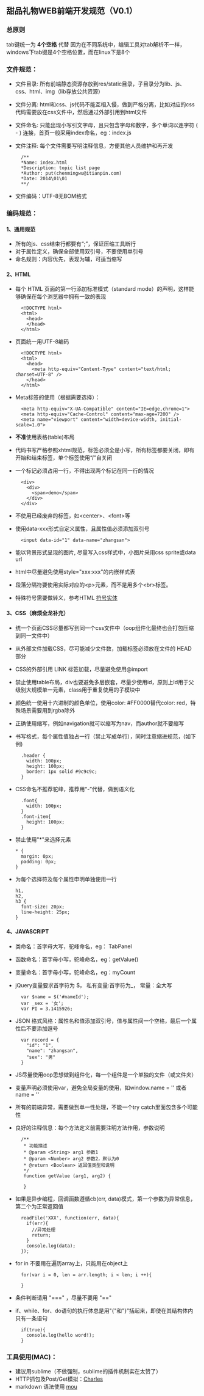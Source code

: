 ## 甜品礼物WEB前端开发规范（V0.1）

### 总原则

tab键统一为 <strong>4个空格</strong> 代替
  因为在不同系统中，编辑工具对tab解析不一样，windows下tab键是4个空格位置，而在linux下是8个

### 文件规范：
* 文件目录: 所有前端静态资源存放到res/static目录，子目录分为lib、js、css、html、img（lib存放公共资源）
* 文件分离: html和css、js代码不能互相入侵，做到严格分离，比如对应的css代码需要放在css文件中，然后通过外部引用到html文件
* 文件命名: 只能出现小写引文字母，且只包含字母和数字，多个单词以连字符 ( - ) 连接，首页一般采用index命名，eg：index.js
* 文件注释: 每个文件需要写明注释信息，方便其他人员维护和再开发
  
  ```
    /**
    *Name: index.html
    *Description: topic list page
    *Author: put(chenmingwu@itianpin.com)
    *Date: 2014\01\01
    **/
  ```
* 文件编码：UTF-8无BOM格式

### 编码规范：

#### 1、通用规范
* 所有的js、css结束行都要有“;”，保证压缩工具断行
* 对于属性定义，确保全部使用双引号，不要使用单引号
* 命名规则：内容优先，表现为辅，可适当缩写

#### 2、HTML
* 每个 HTML 页面的第一行添加标准模式（standard mode）的声明，这样能够确保在每个浏览器中拥有一致的表现

  ```
    <!DOCTYPE html>
    <html>
      <head>
      </head>
    </html>
  ```
* 页面统一用UTF-8编码
 
  ```
    <!DOCTYPE html>
    <html>
      <head>
        <meta http-equiv="Content-Type" content="text/html; charset=UTF-8" />
      </head>
    </html>
  ```
* Meta标签的使用（根据需要选择）：

  ```
    <meta http-equiv="X-UA-Compatible" content="IE=edge,chrome=1">
    <meta http-equiv="Cache-Control" content="max-age=7200" />
    <meta name="viewport" content="width=device-width, initial-scale=1.0">
  ```
* <strong>不准</strong>使用表格(table)布局
* 代码书写严格参照xhtml规范，标签必须全是小写，所有标签都要关闭，即有开始和结束标签，单个标签使用“/”自关闭
* 一个标记必须占用一行，不得出现两个标记在同一行的情况

  ```
    <div>
      <div>
        <span>demo</span>
      </div>
    </div>
  ```
* 不使用已经废弃的标签，如\<center>、\<font>等
* 使用data-xxx形式自定义属性，且属性值必须添加双引号

  ```
    <input data-id="1" data-name="zhangsan">
  ```
* 能以背景形式呈现的图片, 尽量写入css样式中，小图片采用css sprite或data url
* html中尽量避免使用style="xxx:xxx"的内嵌样式表
* 段落分隔符要使用实际对应的\<p>元素，而不是用多个\<br>标签。
* 特殊符号需要做转义，参考HTML [符号实体](http://www.w3school.com.cn/html/html_entities.asp)

#### 3、CSS（麻烦全龙补充）
* 统一个页面CSS尽量都写到同一个css文件中（oop组件化最终也会打包压缩到同一文件中）
* 从外部文件加载CSS，尽可能减少文件数，加载标签必须放在文件的 HEAD 部分
* CSS的外部引用 LINK 标签加载，尽量避免使用@import
* 禁止使用table布局，div也要避免多层嵌套，尽量少使用id，原则上Id用于父级别大规模单一元素，class用于重复使用的子模块中
* 颜色统一使用十六进制的颜色单位，使用color: #FF0000替代color: red，特殊场景需要用到rgba除外
* 正确使用缩写，例如navigation就可以缩写为nav，而author就不要缩写
* 书写格式，每个属性值独占一行（禁止写成单行），同时注意缩进规范，(如下例)

  ```
    .header {
      width: 100px;
      height: 100px;
      border: 1px solid #9c9c9c;
    }
  ```
* CSS命名不推荐驼峰，推荐用“-”代替，做到语义化

  ```
    .font{
      width: 100px;
    }
    .font-item{
      height: 100px;
    }
  ```
* 禁止使用"*"来选择元素

  ```
  * {
    margin: 0px;
    padding: 0px;
  }
  ```
* 为每个选择符及每个属性申明单独使用一行

  ```
  h1,
  h2,
  h3 {
    font-size: 20px;
    line-height: 25px;
  }
  ```

#### 4、JAVASCRIPT
* 类命名：首字母大写，驼峰命名，eg： TabPanel
* 函数命名：首字母小写，驼峰命名，eg：getValue()
* 变量命名：首字母小写，驼峰命名，eg：myCount
* jQuery变量要求首字符为 $， 私有变量:首字符为_， 常量：全大写

  ```
    var $name = $('#nameId');
    var _sex = '女';
    var PI = 3.1415926;
  ```
* JSON 格式风格：属性名和值添加双引号，值与属性间一个空格，最后一个属性后不要添加逗号

  ```
    var record = {
      "id": "1",
      "name": "zhangsan",
      "sex": "男"
    }
  ```
* JS尽量使用oop思想做到组件化，每一个组件是一个单独的文件（或文件夹）
* 变量声明必须使用var，避免全局变量的使用，如window.name = '' 或者 name = ''
* 所有的前端异常，需要做到单一性处理，不能一个try catch里面包含多个可能性
* 良好的注释信息：每个方法定义前需要注明方法作用，参数说明

  ```
    /**
     * 功能描述
     * @param <String> arg1 参数1
     * @param <Number> arg2 参数2，默认为0
     * @return <Boolean> 返回值类型和说明
     */
     function getValue (arg1, arg2) {

     }
  ```
* 如果是异步编程，回调函数遵循cb(err, data)模式，第一个参数为异常信息，第二个为正常返回值

  ```
    readFile('XXX', function(err, data){
      if(err){
        //异常处理
        return;
      }
      console.log(data);
    });
  ```
* for in 不要用在遍历array上，只能用在object上

  ```
    for(var i = 0, len = arr.length; i < len; i ++){

    }
  ```
* 条件判断请用 "===" ，尽量不要用 "=="
* if、while、for、do语句的执行体总是用"{"和"}"括起来，即使在其结构体内只有一条语句

  ```
    if(true){
      console.log(hello word!);
    }
  ```

### 工具使用(MAC)：
  * 建议用sublime（不做强制，sublime的插件机制实在太赞了）
  * HTTP抓包及Post/Get模拟：[Charles](http://www.charlesproxy.com/)
  * markdown 语法使用 [mou](http://25.io/mou/)